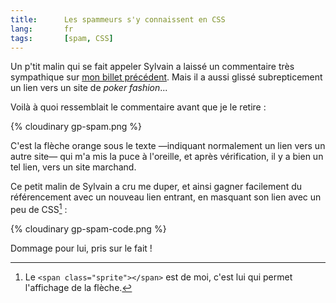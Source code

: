 ```yaml
---
title:      Les spammeurs s'y connaissent en CSS
lang:       fr
tags:       [spam, CSS]
---
```


Un p'tit malin qui se fait appeler Sylvain a laissé un commentaire très sympathique sur [mon billet précédent](/2010/02/tumblr-aime-mes-meduses.html). Mais il a aussi glissé subrepticement un lien vers un site de *poker fashion*...

Voilà à quoi ressemblait le commentaire avant que je le retire :

{% cloudinary gp-spam.png %}

C'est la flèche orange sous le texte —indiquant normalement un lien vers un autre site— qui m'a mis la puce à l'oreille, et après vérification, il y a bien un tel lien, vers un site marchand.

Ce petit malin de Sylvain a cru me duper, et ainsi gagner facilement du référencement avec un nouveau lien entrant, en masquant son lien avec un peu de CSS[^1] :

{% cloudinary gp-spam-code.png %}

Dommage pour lui, pris sur le fait !

[^1]: Le `<span class="sprite"></span>` est de moi, c'est lui qui permet l'affichage de la flèche.
